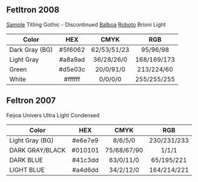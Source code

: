 ## Fetltron 2008

[Sample](http://feltron.com/FAR08.html)
Titling Gothic - Discontinued 
    [Balboa](https://fonts.adobe.com/fonts/balboa)
    [Roboto](https://fonts.adobe.com/fonts/roboto)
Brioni Light

| Color          |   HEX   |     CMYK    |     RGB     |
|----------------|:-------:|:-----------:|:-----------:|
| Dark Gray (BG) | #5f6062 | 62/53/51/23 |   95/96/98  |
| Light Gray     | #a8a9ad |  36/28/26/0 | 168/169/173 |
| Green          | #d5e03c |  20/0/91/0  |  213/224/60 |
| White          | #ffffff |   0/0/0/0   | 255/255/255 |


## Feltron 2007

Feijoa
Univers Ultra Light Condensed

| Color            |   HEX   |     CMYK    |     RGB     |
|------------------|:-------:|:-----------:|:-----------:|
| Light  Gray (BG) | #e6e7e9 |   8/6/5/0   | 230/231/233 |
| DARK GRAY/BLACK  | #010101 | 75/68/67/90 |    1/1/1    |
| DARK BLUE        | #41c3dd |  63/0/11/0  |  65/195/221 |
| LIGHT BLUE       | #a4d6dd |  34/2/12/0  | 164/214/221 |